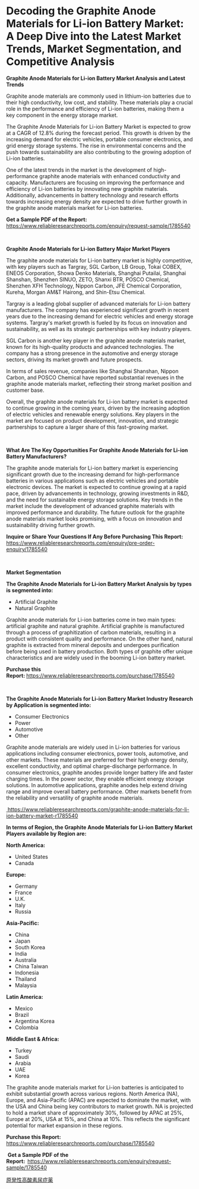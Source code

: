 <p><h1>Decoding the Graphite Anode Materials for Li-ion Battery Market: A Deep Dive into the Latest Market Trends, Market Segmentation, and Competitive Analysis</h1></p><p><strong>Graphite Anode Materials for Li-ion Battery Market Analysis and Latest Trends</strong></p>
<p><p>Graphite anode materials are commonly used in lithium-ion batteries due to their high conductivity, low cost, and stability. These materials play a crucial role in the performance and efficiency of Li-ion batteries, making them a key component in the energy storage market.</p><p>The Graphite Anode Materials for Li-ion Battery Market is expected to grow at a CAGR of 12.8% during the forecast period. This growth is driven by the increasing demand for electric vehicles, portable consumer electronics, and grid energy storage systems. The rise in environmental concerns and the push towards sustainability are also contributing to the growing adoption of Li-ion batteries.</p><p>One of the latest trends in the market is the development of high-performance graphite anode materials with enhanced conductivity and capacity. Manufacturers are focusing on improving the performance and efficiency of Li-ion batteries by innovating new graphite materials. Additionally, advancements in battery technology and research efforts towards increasing energy density are expected to drive further growth in the graphite anode materials market for Li-ion batteries.</p></p>
<p><strong>Get a Sample PDF of the Report:&nbsp;</strong> <a href="https://www.reliableresearchreports.com/enquiry/request-sample/1785540">https://www.reliableresearchreports.com/enquiry/request-sample/1785540</a></p>
<p>&nbsp;</p>
<p><strong>Graphite Anode Materials for Li-ion Battery Major Market Players</strong></p>
<p><p>The graphite anode materials for Li-ion battery market is highly competitive, with key players such as Targray, SGL Carbon, LB Group, Tokai COBEX, ENEOS Corporation, Showa Denko Materials, Shanghai Putailai, Shanghai Shanshan, Shenzhen SINUO, ZETO, Shanxi BTR, POSCO Chemical, Shenzhen XFH Technology, Nippon Carbon, JFE Chemical Corporation, Kureha, Morgan AM&T Hairong, and Shin-Etsu Chemical.</p><p>Targray is a leading global supplier of advanced materials for Li-ion battery manufacturers. The company has experienced significant growth in recent years due to the increasing demand for electric vehicles and energy storage systems. Targray's market growth is fueled by its focus on innovation and sustainability, as well as its strategic partnerships with key industry players.</p><p>SGL Carbon is another key player in the graphite anode materials market, known for its high-quality products and advanced technologies. The company has a strong presence in the automotive and energy storage sectors, driving its market growth and future prospects.</p><p>In terms of sales revenue, companies like Shanghai Shanshan, Nippon Carbon, and POSCO Chemical have reported substantial revenues in the graphite anode materials market, reflecting their strong market position and customer base.</p><p>Overall, the graphite anode materials for Li-ion battery market is expected to continue growing in the coming years, driven by the increasing adoption of electric vehicles and renewable energy solutions. Key players in the market are focused on product development, innovation, and strategic partnerships to capture a larger share of this fast-growing market.</p></p>
<p>&nbsp;</p>
<p><strong>What Are The Key Opportunities For Graphite Anode Materials for Li-ion Battery Manufacturers?</strong></p>
<p><p>The graphite anode materials for Li-ion battery market is experiencing significant growth due to the increasing demand for high-performance batteries in various applications such as electric vehicles and portable electronic devices. The market is expected to continue growing at a rapid pace, driven by advancements in technology, growing investments in R&D, and the need for sustainable energy storage solutions. Key trends in the market include the development of advanced graphite materials with improved performance and durability. The future outlook for the graphite anode materials market looks promising, with a focus on innovation and sustainability driving further growth.</p></p>
<p><strong>Inquire or Share Your Questions If Any Before Purchasing This Report:</strong> <a href="https://www.reliableresearchreports.com/enquiry/pre-order-enquiry/1785540">https://www.reliableresearchreports.com/enquiry/pre-order-enquiry/1785540</a></p>
<p>&nbsp;</p>
<p><strong>Market Segmentation</strong></p>
<p><strong>The Graphite Anode Materials for Li-ion Battery Market Analysis by types is segmented into:</strong></p>
<p><ul><li>Artificial Graphite</li><li>Natural Graphite</li></ul></p>
<p><p>Graphite anode materials for Li-ion batteries come in two main types: artificial graphite and natural graphite. Artificial graphite is manufactured through a process of graphitization of carbon materials, resulting in a product with consistent quality and performance. On the other hand, natural graphite is extracted from mineral deposits and undergoes purification before being used in battery production. Both types of graphite offer unique characteristics and are widely used in the booming Li-ion battery market.</p></p>
<p><strong>Purchase this Report:&nbsp;</strong><a href="https://www.reliableresearchreports.com/purchase/1785540">https://www.reliableresearchreports.com/purchase/1785540</a></p>
<p>&nbsp;</p>
<p><strong>The Graphite Anode Materials for Li-ion Battery Market Industry Research by Application is segmented into:</strong></p>
<p><ul><li>Consumer Electronics</li><li>Power</li><li>Automotive</li><li>Other</li></ul></p>
<p><p>Graphite anode materials are widely used in Li-ion batteries for various applications including consumer electronics, power tools, automotive, and other markets. These materials are preferred for their high energy density, excellent conductivity, and optimal charge-discharge performance. In consumer electronics, graphite anodes provide longer battery life and faster charging times. In the power sector, they enable efficient energy storage solutions. In automotive applications, graphite anodes help extend driving range and improve overall battery performance. Other markets benefit from the reliability and versatility of graphite anode materials.</p></p>
<p><a href="https://www.reliableresearchreports.com/graphite-anode-materials-for-li-ion-battery-market-r1785540">&nbsp;https://www.reliableresearchreports.com/graphite-anode-materials-for-li-ion-battery-market-r1785540</a></p>
<p><strong>In terms of Region, the Graphite Anode Materials for Li-ion Battery Market Players available by Region are:</strong></p>
<p>
    <p> <strong> North America: </strong>
        <ul>
            <li>United States</li>
            <li>Canada</li>
        </ul>
        </p> 
    <p> <strong> Europe: </strong>
        <ul>
            <li>Germany</li>
            <li>France</li>
            <li>U.K.</li>
            <li>Italy</li>
            <li>Russia</li>
        </ul>
        </p> 
    <p> <strong> Asia-Pacific: </strong>
        <ul>
            <li>China</li>
            <li>Japan</li>
            <li>South Korea</li>
            <li>India</li>
            <li>Australia</li>
            <li>China Taiwan</li>
            <li>Indonesia</li>
            <li>Thailand</li>
            <li>Malaysia</li>
        </ul>
        </p> 
    <p> <strong> Latin America: </strong>
        <ul>
            <li>Mexico</li>
            <li>Brazil</li>
            <li>Argentina Korea</li>
            <li>Colombia</li>
        </ul>
        </p> 
    <p> <strong> Middle East & Africa: </strong>
        <ul>
            <li>Turkey</li>
            <li>Saudi</li>
            <li>Arabia</li>
            <li>UAE</li>
            <li>Korea</li>
        </ul>
    </p>
    </p>
<p><p>The graphite anode materials market for Li-ion batteries is anticipated to exhibit substantial growth across various regions. North America (NA), Europe, and Asia-Pacific (APAC) are expected to dominate the market, with the USA and China being key contributors to market growth. NA is projected to hold a market share of approximately 30%, followed by APAC at 25%, Europe at 20%, USA at 15%, and China at 10%. This reflects the significant potential for market expansion in these regions.</p></p>
<p><strong>Purchase this Report: </strong><a href="https://www.reliableresearchreports.com/purchase/1785540">https://www.reliableresearchreports.com/purchase/1785540</a></p>
<p>&nbsp;<strong>Get a Sample PDF of the Report:&nbsp;&nbsp;</strong><a href="https://www.reliableresearchreports.com/enquiry/request-sample/1785540">https://www.reliableresearchreports.com/enquiry/request-sample/1785540</a></p>
<p><strong></strong></p>
<p><p><a href="https://github.com/MacyOrn/Market-Research-Report-List-1/blob/main/9465266105047.md">原発性高酸素尿症薬</a></p></p>